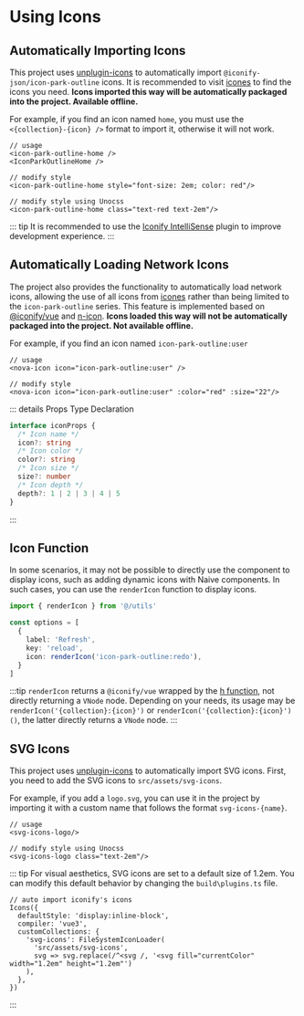 # Using Icons

## Automatically Importing Icons

This project uses [unplugin-icons](https://github.com/unplugin/unplugin-icons#auto-importing) to automatically import `@iconify-json/icon-park-outline` icons. It is recommended to visit [icones](https://icones.js.org/collection/icon-park-outline) to find the icons you need. **Icons imported this way will be automatically packaged into the project. Available offline.**

For example, if you find an icon named `home`, you must use the `<{collection}-{icon} />` format to import it, otherwise it will not work.

```vue
// usage
<icon-park-outline-home />
<IconParkOutlineHome />

// modify style
<icon-park-outline-home style="font-size: 2em; color: red"/>

// modify style using Unocss
<icon-park-outline-home class="text-red text-2em"/>
```

::: tip
It is recommended to use the [Iconify IntelliSense](https://marketplace.visualstudio.com/items?itemName=antfu.iconify) plugin to improve development experience.
:::

## Automatically Loading Network Icons

The project also provides the functionality to automatically load network icons, allowing the use of all icons from [icones](https://icones.js.org) rather than being limited to the `icon-park-outline` series. This feature is implemented based on [@iconify/vue](https://iconify.design/docs/icon-components/vue/) and [n-icon](https://www.naiveui.com/en-US/docs/icon). **Icons loaded this way will not be automatically packaged into the project. Not available offline.**

For example, if you find an icon named `icon-park-outline:user`

```vue
// usage
<nova-icon icon="icon-park-outline:user" />

// modify style
<nova-icon icon="icon-park-outline:user" :color="red" :size="22"/>

```

::: details Props Type Declaration

```ts
interface iconProps {
  /* Icon name */
  icon?: string
  /* Icon color */
  color?: string
  /* Icon size */
  size?: number
  /* Icon depth */
  depth?: 1 | 2 | 3 | 4 | 5
}
```

:::

## Icon Function

In some scenarios, it may not be possible to directly use the component to display icons, such as adding dynamic icons with Naive components. In such cases, you can use the `renderIcon` function to display icons.

```ts
import { renderIcon } from '@/utils'

const options = [
  {
    label: 'Refresh',
    key: 'reload',
    icon: renderIcon('icon-park-outline:redo'),
  }
]

```

:::tip
`renderIcon` returns a `@iconify/vue` wrapped by the [h function](https://v3.vuejs.org/api/global-api.html#h), not directly returning a `VNode` node. Depending on your needs, its usage may be `renderIcon('{collection}:{icon}')` or `renderIcon('{collection}:{icon}')()`, the latter directly returns a `VNode` node.
:::

## SVG Icons

This project uses [unplugin-icons](https://github.com/unplugin/unplugin-icons#auto-importing) to automatically import SVG icons. First, you need to add the SVG icons to `src/assets/svg-icons`.

For example, if you add a `logo.svg`, you can use it in the project by importing it with a custom name that follows the format `svg-icons-{name}`.

```vue
// usage
<svg-icons-logo/>

// modify style using Unocss
<svg-icons-logo class="text-2em"/>
```

::: tip
For visual aesthetics, SVG icons are set to a default size of 1.2em. You can modify this default behavior by changing the `build\plugins.ts` file.

```ts{8}
// auto import iconify's icons
Icons({
  defaultStyle: 'display:inline-block',
  compiler: 'vue3',
  customCollections: {
    'svg-icons': FileSystemIconLoader(
      'src/assets/svg-icons',
      svg => svg.replace(/^<svg /, '<svg fill="currentColor" width="1.2em" height="1.2em"')
    ),
  },
})
```

:::
